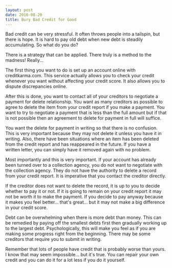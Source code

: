 ```yaml
---
layout: post
date: 2016-08-20
title: Bury Bad Credit for Good
---
```


Bad credit can be very stressful. It often throws people into a tailspin, but there is hope. It is hard to pay old debt when new debt is steadily accumulating. So what do you do?

There is a strategy that can be applied. There truly is a method to the madness! Really...

The first thing you want to do is set up an account online with creditkarma.com. This service actually allows you to check your credit whenever you want without affecting your credit score. It also allows you to dispute discrepancies online.

After this is done, you want to contact all of your creditors to negotiate a payment for delete relationship. You want as many creditors as possible to agree to delete the item from your credit report if you make a payment. You want to try to negotiate a payment that is less than the full amount but if that is not possible then an agreement to delete for payment in full will suffice.

You want the delete for payment in writing so that there is no confusion. This is very important because they may not delete it unless you have it in writing. Also, there have been situations where an item has been deleted from the credit report and has reappeared in the future. If you have a written letter, you can simply have it removed again with no problem.

Most importantly and this is very important. If your account has already been turned over to a collection agency, you do not want to negotiate with the collection agency. They do not have the authority to delete a record from your credit report. It is imperative that you contact the creditor directly.

If the creditor does not want to delete the record, it is up to you to decide whether to pay it or not. If it is going to remain on your credit report it may not be worth it to make the payment. If you decide to pay anyway because it makes you feel better... that's great... but it may not make a big difference in your credit score.

Debt can be overwhelming when there is more debt than money. This can be remedied by paying off the smallest debts first then gradually working up to the largest debt. Psychologically, this will make you feel as if you are making some progress right from the beginning. There may be some creditors that require you to submit in writing.

Remember that lots of people have credit that is probably worse than yours. I know that may seem impossible... but it's true. You can repair your own credit and you can do it for a lot less if you do it yourself.
